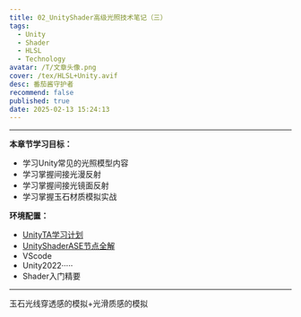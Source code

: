 ```yaml
---
title: 02_UnityShader高级光照技术笔记（三）
tags:
  - Unity
  - Shader
  - HLSL
  - Technology
avatar: /T/文章头像.png
cover: /tex/HLSL+Unity.avif
desc: 番茄酱守护者
recommend: false
published: true
date: 2025-02-13 15:24:13
---
```


---

**本章节学习目标：** 

- 学习Unity常见的光照模型内容
- 学习掌握间接光漫反射
- 学习掌握间接光镜面反射
- 学习掌握玉石材质模拟实战



**环境配置：**

- [UnityTA学习计划](http://localhost:4000/2024/12/18/其他/UnityTA学习计划/)
- [UnityShaderASE节点全解](https://blog.maoxiang.site/2024/12/18/Shader/UnityShaderASE节点全解/)
- VScode
- Unity2022·····
- Shader入门精要

---

玉石光线穿透感的模拟+光滑质感的模拟

